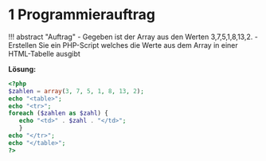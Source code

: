 # 1 Programmierauftrag

!!! abstract "Auftrag"
    - Gegeben ist der Array aus den Werten 3,7,5,1,8,13,2.
    - Erstellen Sie ein PHP-Script welches die Werte aus dem Array in einer HTML-Tabelle ausgibt

**Lösung:**
````php
<?php
$zahlen = array(3, 7, 5, 1, 8, 13, 2);
echo "<table>";
echo "<tr>";
foreach ($zahlen as $zahl) {
   echo "<td>" . $zahl . "</td>";
   }
echo "</tr>";
echo "</table>";
?>
````